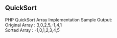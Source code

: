 ## QuickSort
PHP QuickSort Array Implementation
Sample Output:  
Original Array : 3,0,2,5,-1,4,1                             
Sorted Array : -1,0,1,2,3,4,5